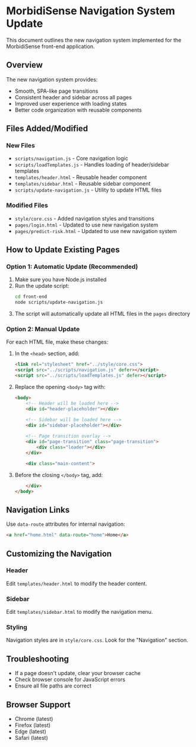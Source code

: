 # MorbidiSense Navigation System Update

This document outlines the new navigation system implemented for the MorbidiSense front-end application.

## Overview

The new navigation system provides:

- Smooth, SPA-like page transitions
- Consistent header and sidebar across all pages
- Improved user experience with loading states
- Better code organization with reusable components

## Files Added/Modified

### New Files
- `scripts/navigation.js` - Core navigation logic
- `scripts/loadTemplates.js` - Handles loading of header/sidebar templates
- `templates/header.html` - Reusable header component
- `templates/sidebar.html` - Reusable sidebar component
- `scripts/update-navigation.js` - Utility to update HTML files

### Modified Files
- `style/core.css` - Added navigation styles and transitions
- `pages/login.html` - Updated to use new navigation system
- `pages/predict-risk.html` - Updated to use new navigation system

## How to Update Existing Pages

### Option 1: Automatic Update (Recommended)

1. Make sure you have Node.js installed
2. Run the update script:
   ```bash
   cd front-end
   node scripts/update-navigation.js
   ```
3. The script will automatically update all HTML files in the `pages` directory

### Option 2: Manual Update

For each HTML file, make these changes:

1. In the `<head>` section, add:
   ```html
   <link rel="stylesheet" href="../style/core.css">
   <script src="../scripts/navigation.js" defer></script>
   <script src="../scripts/loadTemplates.js" defer></script>
   ```

2. Replace the opening `<body>` tag with:
   ```html
   <body>
       <!-- Header will be loaded here -->
       <div id="header-placeholder"></div>
   
       <!-- Sidebar will be loaded here -->
       <div id="sidebar-placeholder"></div>
       
       <!-- Page transition overlay -->
       <div id="page-transition" class="page-transition">
           <div class="loader"></div>
       </div>
   
       <div class="main-content">
   ```

3. Before the closing `</body>` tag, add:
   ```html
       </div>
   </body>
   ```

## Navigation Links

Use `data-route` attributes for internal navigation:

```html
<a href="home.html" data-route="home">Home</a>
```

## Customizing the Navigation

### Header
Edit `templates/header.html` to modify the header content.

### Sidebar
Edit `templates/sidebar.html` to modify the navigation menu.

### Styling
Navigation styles are in `style/core.css`. Look for the "Navigation" section.

## Troubleshooting

- If a page doesn't update, clear your browser cache
- Check browser console for JavaScript errors
- Ensure all file paths are correct

## Browser Support

- Chrome (latest)
- Firefox (latest)
- Edge (latest)
- Safari (latest)
